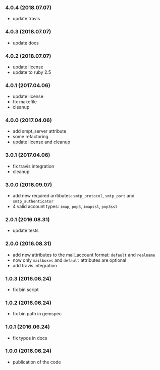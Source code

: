 ### 4.0.4 (2018.07.07)

* update travis

### 4.0.3 (2018.07.07)

* update docs

### 4.0.2 (2018.07.07)

* update license
* update to ruby 2.5

### 4.0.1 (2017.04.06)

* update license
* fix makefile
* cleanup

### 4.0.0 (2017.04.06)

* add smpt_server attribute
* some refactoring
* update license and cleanup

### 3.0.1 (2017.04.06)

* fix travis integration
* cleanup

### 3.0.0 (2016.09.07)

* add new required arrtibutes: `smtp_protocol`, `smtp_port` and `smtp_authenticator`
* 4 valid account types: `imap`, `pop3`, `imapssl`, `pop3ssl`

### 2.0.1 (2016.08.31)

* update tests

### 2.0.0 (2016.08.31)

* add new attributes to the mail_account format: `default` and `realname`
* now only `mailboxes` and `default` attributes are optional
* add travis integration

### 1.0.3 (2016.06.24)

* fix bin script

### 1.0.2 (2016.06.24)

* fix bin path in gemspec

### 1.0.1 (2016.06.24)

* fix typos in docs

### 1.0.0 (2016.06.24)

* publication of the code
